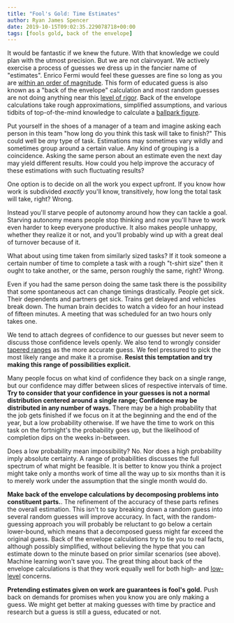 ```yaml
---
title: "Fool's Gold: Time Estimates"
author: Ryan James Spencer
date: 2019-10-15T09:02:35.229078718+00:00
tags: [fools gold, back of the envelope]
---
```


It would be fantastic if we knew the future. With that knowledge we could plan
with the utmost precision. But we are not clairvoyant. We actively exercise a
process of guesses we dress up in the fancier name of "estimates". Enrico Fermi
would feel these guesses are fine so long as you are [within an order of
magnitude](https://en.wikipedia.org/wiki/Back-of-the-envelope_calculation). This
form of educated guess is also known as a "back of the envelope" calculation and
most random guesses are not doing anything near this [level of
rigor](https://www.wired.com/story/how-to-get-better-at-back-of-the-envelope-calculations/).
Back of the envelope calculations take rough approximations, simplified
assumptions, and various tidbits of top-of-the-mind knowledge to calculate a
[ballpark figure](https://en.wiktionary.org/wiki/ballpark_figure).

Put yourself in the shoes of a manager of a team and imagine asking each person
in this team "how long do you think this task will take to finish?" This could
well be _any_ type of task. Estimations may sometimes vary wildly and sometimes
group around a certain value. Any kind of grouping is a coincidence. Asking the
same person about an estimate even the next day may yield different results. How
could you help improve the accuracy of these estimations with such fluctuating
results?

One option is to decide on all the work you expect upfront. If you know how work
is subdivided _exactly_ you'll know, transitively, how long the total task will
take, right? Wrong.

Instead you'll starve people of autonomy around how they can tackle a goal.
Starving autonomy means people stop thinking and now you'll have to work even
harder to keep everyone productive. It also makes people unhappy, whether they
realize it or not, and you'll probably wind up with a great deal of turnover
because of it.

What about using time taken from similarly sized tasks? If it took someone a
certain number of time to complete a task with a rough "t-shirt size" then it
ought to take another, or the same, person roughly the same, right? Wrong.

Even if you had the same person doing the same task there is the possibility
that some spontaneous act can change timings drastically. People get sick. Their
dependents and partners get sick. Trains get delayed and vehicles break down.
The human brain decides to watch a video for an hour instead of fifteen minutes.
A meeting that was scheduled for an two hours only takes one.

We tend to attach degrees of confidence to our guesses but never seem to discuss
those confidence levels openly. We also tend to wrongly consider [tapered
ranges](https://blog.codinghorror.com/how-good-an-estimator-are-you-part-ii/) as
the more accurate guess. We feel pressured to pick the most likely range and
make it a promise. **Resist this temptation and try making this range of
possibilities explicit.**

Many people focus on what kind of confidence they back on a single range, but
our confidence may differ between slices of respective intervals of time. **Try
to consider that your confidence in your guesses is not a normal distribution
centered around a single range; Confidence may be distributed in any number of
ways.** There may be a high probability that the job gets finished if we focus
on it at the beginning and the end of the year, but a low probability otherwise.
If we have the time to work on this task on the fortnight's the probability goes
up, but the likelihood of completion dips on the weeks in-between.

Does a low probability mean impossibility? No. Nor does a high probability imply
absolute certainty. A range of probabilities discusses the full spectrum of what
might be feasible. It is better to know you think a project might take only a
months work of time all the way up to six months than it is to merely work under
the assumption that the single month would do.

**Make back of the envelope calculations by decomposing problems into
constituent parts.**. The refinement of the accuracy of these parts refines the
overall estimation. This isn't to say breaking down a random guess into several
random guesses will improve accuracy. In fact, with the random-guessing approach
you will probably be reluctant to go below a certain lower-bound, which means
that a decomposed guess might far exceed the original guess. Back of the
envelope calculations try to tie you to real facts, although possibly
simplified, without believing the hype that you can estimate down to the minute
based on prior similar scenarios (see above). Machine learning won't save you.
The great thing about back of the envelope calculations is that they work
equally well for both high- and
[low-level](http://highscalability.com/blog/2011/1/26/google-pro-tip-use-back-of-the-envelope-calculations-to-choo.html)
concerns.

**Pretending estimates given on work are guarantees is fool's gold.** Push back
on demands for promises when you know you are only making a guess. We might get
better at making guesses with time by practice and research but a guess is still
a guess, educated or not.
